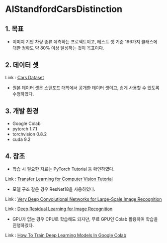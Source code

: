 # AIStandfordCarsDistinction

## 1. 목표
* 이미지 기반 차량 종류 예측하는 프로젝트이고, 테스트 셋 기준 196가지 클래스에 대한 정확도 약 80% 이상 달성하는 것이 목표이다.

## 2. 데이터 셋
Link : [Cars Dataset][cars datasetlink]

[cars datasetlink]: http://ai.stanford.edu/~jkrause/cars/car_dataset.html
* 원본 데이터 셋은 스탠포드 대학에서 공개한 데이터 셋이고, 쉽게 사용할 수 있도록 수정하였다.

## 3. 개발 환경
* Google Colab
* pytorch 1.7.1
* torchvision 0.8.2
* cuda 9.2

## 4. 참조
* 학습 시 필요한 자료는 PyTorch Tutorial 등 확인하였다.

Link : [Transfer Learning for Computer Vision Tutorial][pytorch.org]

[pytorch.org]: https://pytorch.org/tutorials/beginner/transfer_learning_tutorial.html

* 모델 구조 같은 경우 ResNet18을 사용하였다.

Link : [Very Deep Convolutional Networks for Large-Scale Image Recognition][arxiv.org]

[arxiv.org]: https://arxiv.org/abs/1409.1556

Link : [Deep Residual Learning for Image Recognition][cv-foundation.org]

[cv-foundation.org]: https://www.cv-foundation.org/openaccess/content_cvpr_2016/papers/He_Deep_Residual_Learning_CVPR_2016_paper.pdf

* GPU가 없는 경우 CPU로 학습해도 되지만, 무료 GPU인 Colab 활용하여 학습을 진행하였다.

Link : [How To Train Deep Learning Models In Google Colab][youtube.com]

[youtube.com]: https://www.youtube.com/watch?v=chQNuV9B-Rw
